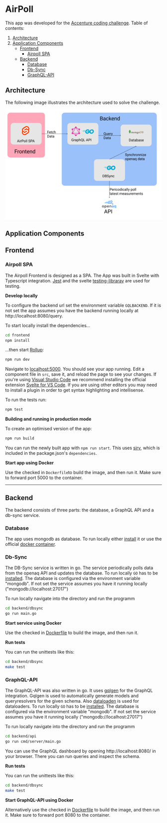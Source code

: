 # AirPoll
This app was developed for the [Accenture coding challenge](https://github.com/AccentureChallenge/Code.Now). 
Table of contents:
1. [Architecture](https://github.com/nhe23/AirPoll/blob/main/README.md#architecture)
2. [Application Components](https://github.com/nhe23/AirPoll/blob/main/README.md#application-components)
   * [Frontend](https://github.com/nhe23/AirPoll/blob/main/README.md#frontend)
     * [Airpoll SPA](https://github.com/nhe23/AirPoll/blob/main/README.md#airpoll-spa)
   * [Backend](https://github.com/nhe23/AirPoll/blob/main/README.md#backend)
     * [Database](https://github.com/nhe23/AirPoll/blob/main/README.md#database)
     * [Db-Sync](https://github.com/nhe23/AirPoll/blob/main/README.md#db-sync)
     * [GraphQL-API](https://github.com/nhe23/AirPoll/blob/main/README.md#graphql-api)

## Architecture
The following image illustrates the architecture used to solve the challenge.

![alt text](https://github.com/nhe23/AirPoll/blob/main/AirPoll-Architecture.png "AirPoll Architecture")

## Application Components
## Frontend
### Airpoll SPA
The Airpoll Frontend is designed as a SPA. The App was built in Svelte with Typescript integration. [Jest](https://jestjs.io/) and the svelte [testing-libraray](https://testing-library.com/docs/svelte-testing-library/intro/) are used for testing. 

**Develop locally**

To configure the backend url set the environment variable `GQLBACKEND`. If it is not set the app assumes you have the backend running locally at http://localhost:8080/query.

To start locally install the dependencies...

```bash
cd frontend
npm install
```

...then start [Rollup](https://rollupjs.org):

```bash
npm run dev
```

Navigate to [localhost:5000](http://localhost:5000). You should see your app running. Edit a component file in `src`, save it, and reload the page to see your changes.
If you're using [Visual Studio Code](https://code.visualstudio.com/) we recommend installing the official extension [Svelte for VS Code](https://marketplace.visualstudio.com/items?itemName=svelte.svelte-vscode). If you are using other editors you may need to install a plugin in order to get syntax highlighting and intellisense.

To run the tests run:

```bash
npm test
```

**Building and running in production mode**

To create an optimised version of the app:

```bash
npm run build
```

You can run the newly built app with `npm run start`. This uses [sirv](https://github.com/lukeed/sirv), which is included in the package.json's `dependencies`.

**Start app using Docker**

Use the checked in `Dockerfile`to build the image, and then run it. Make sure to forward port 5000 to the container.

---

## Backend
The backend consists of three parts: the database, a GraphQL API and a db-sync service.

### Database
The app uses mongodb as database. To run locally either [install](https://docs.mongodb.com/manual/installation/) it or use the official [docker container](https://hub.docker.com/_/mongo).

### Db-Sync
The DB-Sync service is written in go. The service periodically polls data from the openaq API and updates the database.
To run locally `GO` has to be [installed](https://golang.org/doc/install). The database is configured via the environment variable "mongodb". If not set the 
service assumes you have it running locally ("mongodb://localhost:27017")

To run locally navigate into the directory and run the programm
```bash
cd backend/dbsync
go run main.go
```

**Start service using Docker**

Use the checked in [Dockerfile]() to build the image, and then run it. 

**Run tests**

You can run the unittests like this:
```bash
cd backend/dbsync
make test
```

### GraphQL-API
The GraphQL-API was also written in go. It uses [gqlgen](https://github.com/99designs/gqlgen) for the GraphQL integration. Gqlgen is used to automatically generate 
models and queryresolvers for the given schema. Also [dataloaden](https://github.com/vektah/dataloaden) is used for dataloaders.
To run locally `GO` has to be [installed](https://golang.org/doc/install). The database is configured via the environment variable "mongodb". If not set the 
service assumes you have it running locally ("mongodb://localhost:27017")

To run locally navigate into the directory and run the programm
```bash
cd backend/api
go run cmd/server/main.go
```
You can use the GraphQL dashboard by opening http://localhost:8080/ in your browser. There you can run queries and inspect the schema.

**Run tests**

You can run the unittests like this:
```bash
cd backend/dbsync
make test
```

**Start GraphQL-API using Docker**

Alternatively use the checked in [Dockerfile]() to build the image, and then run it. Make sure to forward port 8080 to the container.

